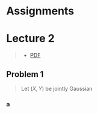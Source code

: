 # Assignments

# Lecture 2

> - [PDF](https://drive.google.com/file/d/1i3LvsTtnhG9z7Pnemk8gy4DiP37Rdi4v/view)

## Problem 1

> Let $(X,Y)$ be jointly Gaussian

### a